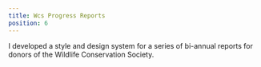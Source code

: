 ```yaml
---
title: Wcs Progress Reports
position: 6
---
```


I developed a style and design system for a series of bi-annual reports for donors of the Wildlife Conservation Society. 